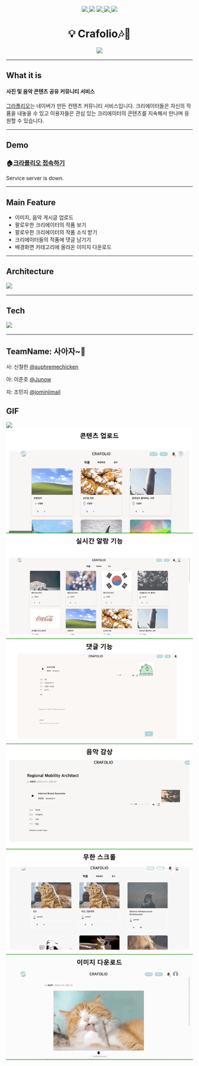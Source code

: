 <p align="center">    
    <a href="https://github.com/connect-foundation/2019-18/releases">
        <img src="https://img.shields.io/github/v/release/connect-foundation/2019-18"/>
    </a>
        <img src="https://img.shields.io/badge/github-GIVEME--STAR-red" >
        <a href="https://github.com/connect-foundation/2019-18/issues?q=is%3Aissue+is%3Aopen+sort%3Aupdated-desc">
        <img src="https://img.shields.io/github/issues/connect-foundation/2019-18"/>
        </a>
        <a href="https://github.com/connect-foundation/2019-18/wiki">
        <img src="https://img.shields.io/badge/documentation-yes-brightgreen"/>
        </a>
        <img src="https://img.shields.io/github/license/connect-foundation/2019-18"/>
</p>

<h1 align="center">💡 Crafolio🎶🎨 </h1>

<center>
    <img src="https://i.imgur.com/dVBOmdl.png"/>
</center>


------

## What it is 

#### 사진 및 음악 콘텐츠 공유 커뮤니티 서비스
[그라폴리오](https://grafolio.naver.com/works/list.grfl)는  네이버가 만든 컨텐츠 커뮤니티 서비스입니다.
크리에이터들은 자신의 작품을 내놓을 수 있고 이용자들은 관심 있는 크리에이터의 콘텐츠를 지속해서 만나며 응원할 수 있습니다.

------

## Demo

###  🏠[크라폴리오 접속하기](http://www.crafolio.site)
Service server is down.

------

## Main Feature

- 이미지, 음악 게시글 업로드
- 팔로우한 크리에이터의 작품 보기
- 팔로우한 크리에이터의 작품 소식 받기
- 크리에이터들의 작품에 댓글 남기기
- 배경화면 카테고리에 올라온 이미지 다운로드

------
## Architecture

![](https://i.imgur.com/OzVrqJX.jpg)

------
## Tech

![](https://i.imgur.com/Ahz0yzo.jpg)

------




## TeamName: 사아자~🦁 

사: 신철헌 [@suphremechicken](https://github.com/suphremechicken)

아: 이준호 [@Junow](https://github.com/Junow)

자: 조민지 [@jominjimail](https://github.com/jominjimail)


## GIF
![](gif/1.gif)
![](gif/2.gif)
![](gif/3.gif)
![](gif/4.gif)
![](gif/5.gif)
![](gif/6.gif)
![](gif/7.gif)
